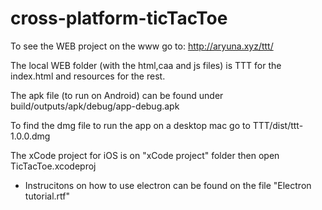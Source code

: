 # cross-platform-ticTacToe


To see the WEB project on the www go to: http://aryuna.xyz/ttt/


The local WEB folder (with the html,caa and js files) is TTT for the index.html and resources for the rest.


The apk file (to run on Android) can be found under build/outputs/apk/debug/app-debug.apk


To find the dmg file to run the app on a desktop mac go to TTT/dist/ttt-1.0.0.dmg


The xCode project for iOS is on "xCode project" folder then open TicTacToe.xcodeproj


- Instrucitons on how to use electron can be found on the file "Electron tutorial.rtf"
